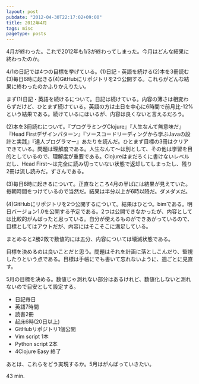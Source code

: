```yaml
---
layout: post
pubdate: "2012-04-30T22:17:02+09:00"
title: 2012年4月
tags: misc
pagetype: posts
---
```

4月が終わった。これで2012年も1/3が終わってしまった。今月はどんな結果に終わったのか。

4/1の日記では4つの目標を挙げている。(1)日記・英語を続ける(2)本を3冊読む(3)毎日6時に起きる(4)GitHubにリポジトリを2つ公開する。これらがどんな結果に終わったのかふりかえりたい。

まず(1)日記・英語を続けるについて。日記は続けている。内容の薄さは相変わらずだけど、ひとまず続けている。英語の方は土日を中心に6時間で前月比-12%という結果である。続けているにはいるが、内容は良くないと言えるだろう。

(2)本を3冊読むについて。『プログラミングClojure』『人生なんて無意味だ』『Head Firstデザインパターン』『ソースコードリーディングから学ぶJavaの設計と実践』『達人プログラマー』あたりを読んだ。ひとまず目標の3冊はクリアできている。問題は理解度である。人生なんて〜は別として、その他は学習を目的としているので、理解度が重要である。Clojureはまだろくに書けないレベルだし、Head First〜は完全に読み切っていない状態で返却してしまったし、残り2冊は流し読みだ。ずさんである。

(3)毎日6時に起きるについて。正直なところ4月の半ばには結果が見えていた。毎朝時間をつけているので当然だ。結果は半分以上が6時以降だ。ダメダメだ。

(4)GitHubにリポジトリを2つ公開するについて。結果はひとつ。bimである。明日バージョン1.0を公開する予定である。2つは公開できなかったが、内容としては比較的がんばったと思っている。自分が使えるものができあがっているので、目標としてはアウトだが、内容にはそこそこに満足している。

まとめると2勝2敗で数値的には五分、内容については壊滅状態である。

目標を決めるのは良いことだと思う。問題はそれを計画に落としこんだり、監視したりという点である。目標は手帳にでも書いて忘れないように、週ごとに見直す。

5月の目標を決める。数値じゃ測れない部分はあるけれど、数値化しないと測れないので目安として設定する。

- 日記毎日
- 英語7時間
- 読書2冊
- 起床6時(20日以上)
- GitHubリポジトリ1個公開
- Vim script 1本
- Python script 2本
- 4Clojure Easy 終了

あとは、これらをどう実現するか。5月はがんばっていきたい。

43 min.
